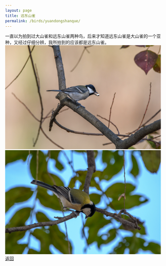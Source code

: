 ```yaml
---
layout: page
title: 远东山雀
permalink: /birds/yuandongshanque/
---
```

一直以为拍到过大山雀和远东山雀两种鸟，后来才知道远东山雀是大山雀的一个亚种，又经过仔细分辨，我所拍到的应该都是远东山雀。
![](../picture/远东山雀/DSC_0544.jpg)
![](../picture/远东山雀/DSC_0268.jpg)
[返回](../../)
